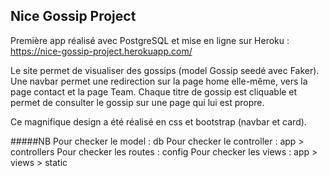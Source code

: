 ## Nice Gossip Project

Première app réalisé avec PostgreSQL et mise en ligne sur Heroku : https://nice-gossip-project.herokuapp.com/

Le site permet de visualiser des gossips (model Gossip seedé avec Faker).
Une navbar permet une redirection sur la page home elle-même, vers la page contact et la page Team.
Chaque titre de gossip est cliquable et permet de consulter le gossip sur une page qui lui est propre.

Ce magnifique design a été réalisé en css et bootstrap (navbar et card).

#####NB
Pour checker le model : db
Pour checker le controller : app > controllers
Pour checker les routes : config
Pour checker les views : app > views > static
